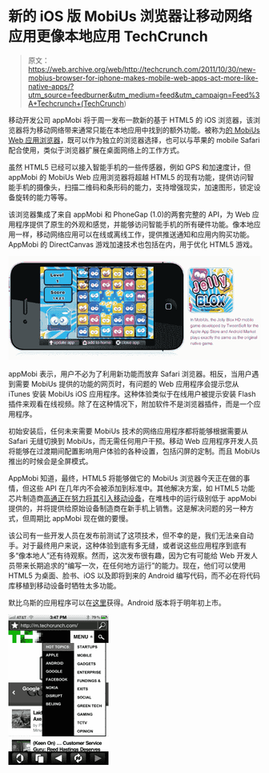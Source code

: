 # 新的 iOS 版 MobiUs 浏览器让移动网络应用更像本地应用 TechCrunch

> 原文：<https://web.archive.org/web/http://techcrunch.com/2011/10/30/new-mobius-browser-for-iphone-makes-mobile-web-apps-act-more-like-native-apps/?utm_source=feedburner&utm_medium=feed&utm_campaign=Feed%3A+Techcrunch+(TechCrunch>)

移动开发公司 appMobi 将于周一发布一款新的基于 HTML5 的 iOS 浏览器，该浏览器将为移动网络带来通常只能在本地应用中找到的额外功能。被称为[的 MobiUs Web 应用浏览器](https://web.archive.org/web/20230203074401/http://www.appmobi.com/getMobius)，既可以作为独立的浏览器选择，也可以与苹果的 mobile Safari 配合使用，类似于浏览器扩展在桌面网络上的工作方式。

虽然 HTML5 已经可以接入智能手机的一些传感器，例如 GPS 和加速度计，但 appMobi 的 MobiUs Web 应用浏览器将超越 HTML5 的现有功能，提供访问智能手机的摄像头，扫描二维码和条形码的能力，支持增强现实，加速图形，锁定设备旋转的能力等等。

该浏览器集成了来自 appMobi 和 PhoneGap (1.0)的两套完整的 API，为 Web 应用程序提供了原生的外观和感觉，并能够访问智能手机的所有硬件功能。像本地应用一样，移动网络应用可以在线或离线工作，提供推送通知和应用内购买功能。AppMobi 的 DirectCanvas 游戏加速技术也包括在内，用于优化 HTML5 游戏。

[![](img/e00890d0112f7bf527b191b13e4de8db.png "MobiUs_Jelly")](https://web.archive.org/web/20230203074401/https://techcrunch.com/wp-content/uploads/2011/10/mobius_jelly.jpg)

appMobi 表示，用户不必为了利用新功能而放弃 Safari 浏览器。相反，当用户遇到需要 MobiUs 提供的功能的网页时，有问题的 Web 应用程序会提示您从 iTunes 安装 MobiUs iOS 应用程序。这种体验类似于在线用户被提示安装 Flash 插件来观看在线视频。除了在这种情况下，附加软件不是浏览器插件，而是一个应用程序。

初始安装后，任何未来需要 MobiUs 技术的网络应用程序都将能够根据需要从 Safari 无缝切换到 MobiUs，而无需任何用户干预。移动 Web 应用程序开发人员将能够在过渡期间配置影响用户体验的各种设置，包括闪屏的定制。而且 MobiUs 推出的时候会是全屏模式。

AppMobi 知道，最终，HTML5 将能够做它的 MobiUs 浏览器今天正在做的事情，但这些 API 在几年内不会被添加到标准中。其他解决方案，如 HTML5 功能芯片制造商[高通正在努力将其引入移动设备](https://web.archive.org/web/20230203074401/https://developer.qualcomm.com/develop/mobile-technologies/web-technologies/tools-and-resources)，在堆栈中的运行级别低于 appMobi 提供的，并将提供给原始设备制造商在新手机上销售。这是解决问题的另一种方式，但周期比 appMobi 现在做的要慢。

该公司有一些开发人员在发布前测试了这项技术，但不幸的是，我们无法亲自动手。对于最终用户来说，这种体验到底有多无缝，或者说这些应用程序到底有多“像本地人”还有待观察。然而，这次发布很有趣，因为它有可能给 Web 开发人员带来长期追求的“编写一次，在任何地方运行”的能力。现在，他们可以使用 HTML5 为桌面、脸书、iOS 以及即将到来的 Android 编写代码，而不必在将代码库移植到移动设备时牺牲太多功能。

默比乌斯的应用程序可以在[这里](https://web.archive.org/web/20230203074401/http://itunes.apple.com/us/app/mobius/id453823727?mt=8&ign-mpt=uo%3D4)获得。Android 版本将于明年初上市。

[![](img/941f96d70d5541ac92ecc868c7563f0f.png "image")](https://web.archive.org/web/20230203074401/https://techcrunch.com/wp-content/uploads/2011/10/image.png)